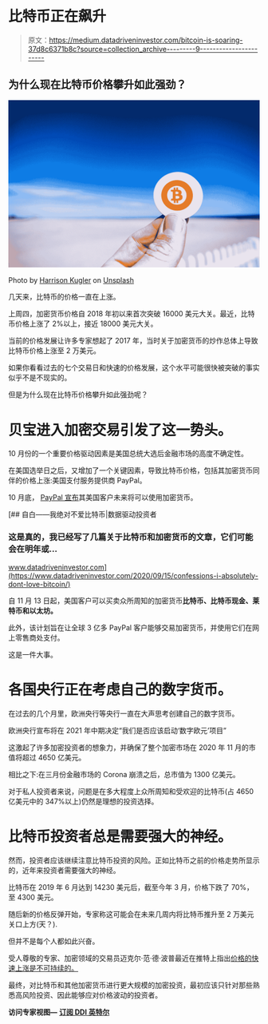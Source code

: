# 比特币正在飙升

> 原文：<https://medium.datadriveninvestor.com/bitcoin-is-soaring-37d8c6371b8c?source=collection_archive---------9----------------------->

## 为什么现在比特币价格攀升如此强劲？

![](img/2deb096da9d8306875046fe39610209c.png)

Photo by [Harrison Kugler](https://unsplash.com/@harrisonkugler?utm_source=medium&utm_medium=referral) on [Unsplash](https://unsplash.com?utm_source=medium&utm_medium=referral)

几天来，比特币的价格一直在上涨。

上周四，加密货币价格自 2018 年初以来首次突破 16000 美元大关。最近，比特币价格上涨了 2%以上，接近 18000 美元大关。

当前的价格发展让许多专家想起了 2017 年，当时关于加密货币的炒作总体上导致比特币价格上涨至 2 万美元。

如果你看看过去的七个交易日和快速的价格发展，这个水平可能很快被突破的事实似乎不是不现实的。

但是为什么现在比特币价格攀升如此强劲呢？

# 贝宝进入加密交易引发了这一势头。

10 月份的一个重要价格驱动因素是美国总统大选后金融市场的高度不确定性。

在美国选举日之后，又增加了一个关键因素，导致比特币价格，包括其加密货币同伴的价格上涨:美国支付服务提供商 PayPal。

10 月底， [PayPal 宣布](https://newsroom.paypal-corp.com/2020-10-21-PayPal-Launches-New-Service-Enabling-Users-to-Buy-Hold-and-Sell-Cryptocurrency)其美国客户未来将可以使用加密货币。

[](https://www.datadriveninvestor.com/2020/09/15/confessions-i-absolutely-dont-love-bitcoin/) [## 自白——我绝对不爱比特币|数据驱动投资者

### 这是真的，我已经写了几篇关于比特币和加密货币的文章，它们可能会在明年或…

www.datadriveninvestor.com](https://www.datadriveninvestor.com/2020/09/15/confessions-i-absolutely-dont-love-bitcoin/) 

自 11 月 13 日起，美国客户可以买卖众所周知的加密货币**比特币、比特币现金、莱特币和以太坊。**

此外，该计划旨在让全球 3 亿多 PayPal 客户能够交易加密货币，并使用它们在网上零售商处支付。

这是一件大事。

# 各国央行正在考虑自己的数字货币。

在过去的几个月里，欧洲央行等央行一直在大声思考创建自己的数字货币。

欧洲央行宣布将在 2021 年中期决定“我们是否应该启动‘数字欧元’项目”

这激起了许多加密投资者的想象力，并确保了整个加密市场在 2020 年 11 月的市值将超过 4650 亿美元。

相比之下:在三月份金融市场的 Corona 崩溃之后，总市值为 1300 亿美元。

对于私人投资者来说，问题是在多大程度上众所周知和受欢迎的比特币(占 4650 亿美元中的 347%以上)仍然是理想的投资选择。

# 比特币投资者总是需要强大的神经。

然而，投资者应该继续注意比特币投资的风险。正如比特币之前的价格走势所显示的，近年来投资者需要强大的神经。

比特币在 2019 年 6 月达到 14230 美元后，截至今年 3 月，价格下跌了 70%，至 4300 美元。

随后新的价格反弹开始，专家称这可能会在未来几周内将比特币推升至 2 万美元关口上方(天？).

但并不是每个人都如此兴奋。

受人尊敬的专家、加密领域的交易员迈克尔·范·德·波普最近在推特上指出[价格的快速上涨是不可持续的。](https://twitter.com/cryptomichnl?lang=de)

最终，对比特币和其他加密货币进行更大规模的加密投资，最初应该只针对那些熟悉高风险投资、因此能够应对价格波动的投资者。

**访问专家视图—** [**订阅 DDI 英特尔**](https://datadriveninvestor.com/ddi-intel)